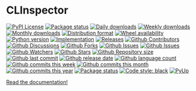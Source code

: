 # CLInspector

[![PyPI License](https://img.shields.io/pypi/l/clinspector.svg)](https://pypi.org/project/clinspector/)
[![Package status](https://img.shields.io/pypi/status/clinspector.svg)](https://pypi.org/project/clinspector/)
[![Daily downloads](https://img.shields.io/pypi/dd/clinspector.svg)](https://pypi.org/project/clinspector/)
[![Weekly downloads](https://img.shields.io/pypi/dw/clinspector.svg)](https://pypi.org/project/clinspector/)
[![Monthly downloads](https://img.shields.io/pypi/dm/clinspector.svg)](https://pypi.org/project/clinspector/)
[![Distribution format](https://img.shields.io/pypi/format/clinspector.svg)](https://pypi.org/project/clinspector/)
[![Wheel availability](https://img.shields.io/pypi/wheel/clinspector.svg)](https://pypi.org/project/clinspector/)
[![Python version](https://img.shields.io/pypi/pyversions/clinspector.svg)](https://pypi.org/project/clinspector/)
[![Implementation](https://img.shields.io/pypi/implementation/clinspector.svg)](https://pypi.org/project/clinspector/)
[![Releases](https://img.shields.io/github/downloads/phil65/clinspector/total.svg)](https://github.com/phil65/clinspector/releases)
[![Github Contributors](https://img.shields.io/github/contributors/phil65/clinspector)](https://github.com/phil65/clinspector/graphs/contributors)
[![Github Discussions](https://img.shields.io/github/discussions/phil65/clinspector)](https://github.com/phil65/clinspector/discussions)
[![Github Forks](https://img.shields.io/github/forks/phil65/clinspector)](https://github.com/phil65/clinspector/forks)
[![Github Issues](https://img.shields.io/github/issues/phil65/clinspector)](https://github.com/phil65/clinspector/issues)
[![Github Issues](https://img.shields.io/github/issues-pr/phil65/clinspector)](https://github.com/phil65/clinspector/pulls)
[![Github Watchers](https://img.shields.io/github/watchers/phil65/clinspector)](https://github.com/phil65/clinspector/watchers)
[![Github Stars](https://img.shields.io/github/stars/phil65/clinspector)](https://github.com/phil65/clinspector/stars)
[![Github Repository size](https://img.shields.io/github/repo-size/phil65/clinspector)](https://github.com/phil65/clinspector)
[![Github last commit](https://img.shields.io/github/last-commit/phil65/clinspector)](https://github.com/phil65/clinspector/commits)
[![Github release date](https://img.shields.io/github/release-date/phil65/clinspector)](https://github.com/phil65/clinspector/releases)
[![Github language count](https://img.shields.io/github/languages/count/phil65/clinspector)](https://github.com/phil65/clinspector)
[![Github commits this week](https://img.shields.io/github/commit-activity/w/phil65/clinspector)](https://github.com/phil65/clinspector)
[![Github commits this month](https://img.shields.io/github/commit-activity/m/phil65/clinspector)](https://github.com/phil65/clinspector)
[![Github commits this year](https://img.shields.io/github/commit-activity/y/phil65/clinspector)](https://github.com/phil65/clinspector)
[![Package status](https://codecov.io/gh/phil65/clinspector/branch/main/graph/badge.svg)](https://codecov.io/gh/phil65/clinspector/)
[![Code style: black](https://img.shields.io/badge/code%20style-black-000000.svg)](https://github.com/psf/black)
[![PyUp](https://pyup.io/repos/github/phil65/clinspector/shield.svg)](https://pyup.io/repos/github/phil65/clinspector/)

[Read the documentation!](https://phil65.github.io/clinspector/)

